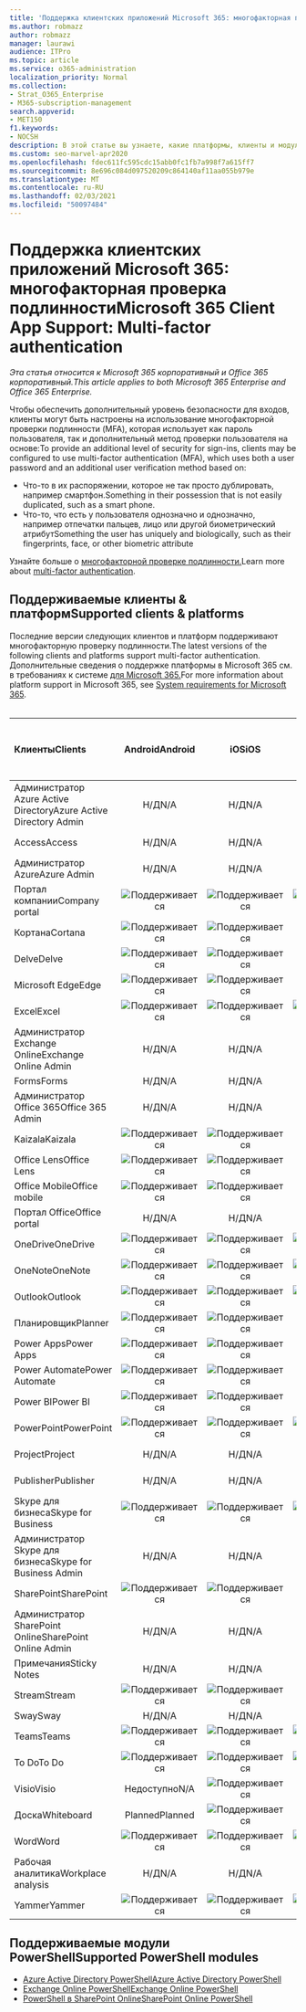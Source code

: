 ```yaml
---
title: 'Поддержка клиентских приложений Microsoft 365: многофакторная проверка подлинности'
ms.author: robmazz
author: robmazz
manager: laurawi
audience: ITPro
ms.topic: article
ms.service: o365-administration
localization_priority: Normal
ms.collection:
- Strat_O365_Enterprise
- M365-subscription-management
search.appverid:
- MET150
f1.keywords:
- NOCSH
description: В этой статье вы узнаете, какие платформы, клиенты и модули PowerShell поддерживают многофакторную проверку подлинности для Microsoft 365.
ms.custom: seo-marvel-apr2020
ms.openlocfilehash: fdec611fc595cdc15abb0fc1fb7a998f7a615ff7
ms.sourcegitcommit: 8e696c084d097520209c864140af11aa055b979e
ms.translationtype: MT
ms.contentlocale: ru-RU
ms.lasthandoff: 02/03/2021
ms.locfileid: "50097484"
---
```

# <a name="microsoft-365-client-app-support-multi-factor-authentication"></a><span data-ttu-id="26074-103">Поддержка клиентских приложений Microsoft 365: многофакторная проверка подлинности</span><span class="sxs-lookup"><span data-stu-id="26074-103">Microsoft 365 Client App Support: Multi-factor authentication</span></span>

<span data-ttu-id="26074-104">*Эта статья относится к Microsoft 365 корпоративный и Office 365 корпоративный.*</span><span class="sxs-lookup"><span data-stu-id="26074-104">*This article applies to both Microsoft 365 Enterprise and Office 365 Enterprise.*</span></span>

<span data-ttu-id="26074-105">Чтобы обеспечить дополнительный уровень безопасности для входов, клиенты могут быть настроены на использование многофакторной проверки подлинности (MFA), которая использует как пароль пользователя, так и дополнительный метод проверки пользователя на основе:</span><span class="sxs-lookup"><span data-stu-id="26074-105">To provide an additional level of security for sign-ins, clients may be configured to use multi-factor authentication (MFA), which uses both a user password and an additional user verification method based on:</span></span>

- <span data-ttu-id="26074-106">Что-то в их распоряжении, которое не так просто дублировать, например смартфон.</span><span class="sxs-lookup"><span data-stu-id="26074-106">Something  in their possession that is not easily duplicated, such as a smart phone.</span></span>
- <span data-ttu-id="26074-107">Что-то, что есть у пользователя однозначно и однозначно, например отпечатки пальцев, лицо или другой биометрический атрибут</span><span class="sxs-lookup"><span data-stu-id="26074-107">Something the user has uniquely and biologically, such as their fingerprints, face, or other biometric attribute</span></span>

<span data-ttu-id="26074-108">Узнайте больше о [многофакторной проверке подлинности.](/azure/active-directory/authentication/multi-factor-authentication)</span><span class="sxs-lookup"><span data-stu-id="26074-108">Learn more about [multi-factor authentication](/azure/active-directory/authentication/multi-factor-authentication).</span></span>

## <a name="supported-clients--platforms"></a><span data-ttu-id="26074-109">Поддерживаемые клиенты & платформ</span><span class="sxs-lookup"><span data-stu-id="26074-109">Supported clients & platforms</span></span>

<span data-ttu-id="26074-110">Последние версии следующих клиентов и платформ поддерживают многофакторную проверку подлинности.</span><span class="sxs-lookup"><span data-stu-id="26074-110">The latest versions of the following clients and platforms support multi-factor authentication.</span></span> <span data-ttu-id="26074-111">Дополнительные сведения о поддержке платформы в Microsoft 365 см. в требованиях к системе [для Microsoft 365.](/microsoft-365/microsoft-365-and-office-resources)</span><span class="sxs-lookup"><span data-stu-id="26074-111">For more information about platform support in Microsoft 365, see [System requirements for Microsoft 365](/microsoft-365/microsoft-365-and-office-resources).</span></span>
<br>
<br>

| <span data-ttu-id="26074-112">Клиенты</span><span class="sxs-lookup"><span data-stu-id="26074-112">Clients</span></span> | <span data-ttu-id="26074-113">Android</span><span class="sxs-lookup"><span data-stu-id="26074-113">Android</span></span> | <span data-ttu-id="26074-114">iOS</span><span class="sxs-lookup"><span data-stu-id="26074-114">iOS</span></span> | <span data-ttu-id="26074-115">"Mac";</span><span class="sxs-lookup"><span data-stu-id="26074-115">Mac</span></span>| <span data-ttu-id="26074-116">Windows 10;</span><span class="sxs-lookup"><span data-stu-id="26074-116">Windows 10</span></span> <br> <span data-ttu-id="26074-117">Современные приложения</span><span class="sxs-lookup"><span data-stu-id="26074-117">Modern Apps</span></span>| <span data-ttu-id="26074-118">Windows 10;</span><span class="sxs-lookup"><span data-stu-id="26074-118">Windows 10</span></span> <br> <span data-ttu-id="26074-119">Desktop</span><span class="sxs-lookup"><span data-stu-id="26074-119">Desktop</span></span> |
|:---|:---:|:---:|:---:|:---:|:---:|
| <span data-ttu-id="26074-120">Администратор Azure Active Directory</span><span class="sxs-lookup"><span data-stu-id="26074-120">Azure Active Directory Admin</span></span> | <span data-ttu-id="26074-121">Н/Д</span><span class="sxs-lookup"><span data-stu-id="26074-121">N/A</span></span> | <span data-ttu-id="26074-122">Н/Д</span><span class="sxs-lookup"><span data-stu-id="26074-122">N/A</span></span> | <span data-ttu-id="26074-123">Н/Д</span><span class="sxs-lookup"><span data-stu-id="26074-123">N/A</span></span> | <span data-ttu-id="26074-124">Н/Д</span><span class="sxs-lookup"><span data-stu-id="26074-124">N/A</span></span> | ![Поддерживается](../media/check-mark.png) |
| <span data-ttu-id="26074-126">Access</span><span class="sxs-lookup"><span data-stu-id="26074-126">Access</span></span> | <span data-ttu-id="26074-127">Н/Д</span><span class="sxs-lookup"><span data-stu-id="26074-127">N/A</span></span> | <span data-ttu-id="26074-128">Н/Д</span><span class="sxs-lookup"><span data-stu-id="26074-128">N/A</span></span> | <span data-ttu-id="26074-129">Н/Д</span><span class="sxs-lookup"><span data-stu-id="26074-129">N/A</span></span> | <span data-ttu-id="26074-130">Н/Д</span><span class="sxs-lookup"><span data-stu-id="26074-130">N/A</span></span> | ![Поддерживается](../media/check-mark.png) |
| <span data-ttu-id="26074-132">Администратор Azure</span><span class="sxs-lookup"><span data-stu-id="26074-132">Azure Admin</span></span> | <span data-ttu-id="26074-133">Н/Д</span><span class="sxs-lookup"><span data-stu-id="26074-133">N/A</span></span> | <span data-ttu-id="26074-134">Н/Д</span><span class="sxs-lookup"><span data-stu-id="26074-134">N/A</span></span> | <span data-ttu-id="26074-135">Н/Д</span><span class="sxs-lookup"><span data-stu-id="26074-135">N/A</span></span> | <span data-ttu-id="26074-136">Н/Д</span><span class="sxs-lookup"><span data-stu-id="26074-136">N/A</span></span> | <span data-ttu-id="26074-137">Н/Д</span><span class="sxs-lookup"><span data-stu-id="26074-137">N/A</span></span> |
| <span data-ttu-id="26074-138">Портал компании</span><span class="sxs-lookup"><span data-stu-id="26074-138">Company portal</span></span> | ![Поддерживается](../media/check-mark.png) | ![Поддерживается](../media/check-mark.png) | ![Поддерживается](../media/check-mark.png) | ![Поддерживается](../media/check-mark.png) | <span data-ttu-id="26074-143">Недоступно</span><span class="sxs-lookup"><span data-stu-id="26074-143">N/A</span></span> |
| <span data-ttu-id="26074-144">Кортана</span><span class="sxs-lookup"><span data-stu-id="26074-144">Cortana</span></span> | ![Поддерживается](../media/check-mark.png) | ![Поддерживается](../media/check-mark.png) | <span data-ttu-id="26074-147">Недоступно</span><span class="sxs-lookup"><span data-stu-id="26074-147">N/A</span></span> | ![Поддерживается](../media/check-mark.png) | <span data-ttu-id="26074-149">Недоступно</span><span class="sxs-lookup"><span data-stu-id="26074-149">N/A</span></span> |
| <span data-ttu-id="26074-150">Delve</span><span class="sxs-lookup"><span data-stu-id="26074-150">Delve</span></span> | ![Поддерживается](../media/check-mark.png) | ![Поддерживается](../media/check-mark.png) | <span data-ttu-id="26074-153">Н/Д</span><span class="sxs-lookup"><span data-stu-id="26074-153">N/A</span></span> | <span data-ttu-id="26074-154">Н/Д</span><span class="sxs-lookup"><span data-stu-id="26074-154">N/A</span></span> | <span data-ttu-id="26074-155">Н/Д</span><span class="sxs-lookup"><span data-stu-id="26074-155">N/A</span></span> |
| <span data-ttu-id="26074-156">Microsoft Edge</span><span class="sxs-lookup"><span data-stu-id="26074-156">Edge</span></span> | ![Поддерживается](../media/check-mark.png) | ![Поддерживается](../media/check-mark.png) | <span data-ttu-id="26074-159">Н/Д</span><span class="sxs-lookup"><span data-stu-id="26074-159">N/A</span></span> | <span data-ttu-id="26074-160">Н/Д</span><span class="sxs-lookup"><span data-stu-id="26074-160">N/A</span></span> | ![Поддерживается](../media/check-mark.png) |
| <span data-ttu-id="26074-162">Excel</span><span class="sxs-lookup"><span data-stu-id="26074-162">Excel</span></span> | ![Поддерживается](../media/check-mark.png) | ![Поддерживается](../media/check-mark.png) | ![Поддерживается](../media/check-mark.png) | ![Поддерживается](../media/check-mark.png) | ![Поддерживается](../media/check-mark.png) |
| <span data-ttu-id="26074-168">Администратор Exchange Online</span><span class="sxs-lookup"><span data-stu-id="26074-168">Exchange Online Admin</span></span> | <span data-ttu-id="26074-169">Н/Д</span><span class="sxs-lookup"><span data-stu-id="26074-169">N/A</span></span> | <span data-ttu-id="26074-170">Н/Д</span><span class="sxs-lookup"><span data-stu-id="26074-170">N/A</span></span> | <span data-ttu-id="26074-171">Н/Д</span><span class="sxs-lookup"><span data-stu-id="26074-171">N/A</span></span> | <span data-ttu-id="26074-172">Н/Д</span><span class="sxs-lookup"><span data-stu-id="26074-172">N/A</span></span> | ![Поддерживается](../media/check-mark.png) |
| <span data-ttu-id="26074-174">Forms</span><span class="sxs-lookup"><span data-stu-id="26074-174">Forms</span></span> | <span data-ttu-id="26074-175">Н/Д</span><span class="sxs-lookup"><span data-stu-id="26074-175">N/A</span></span> | <span data-ttu-id="26074-176">Н/Д</span><span class="sxs-lookup"><span data-stu-id="26074-176">N/A</span></span> | <span data-ttu-id="26074-177">Н/Д</span><span class="sxs-lookup"><span data-stu-id="26074-177">N/A</span></span> | <span data-ttu-id="26074-178">Н/Д</span><span class="sxs-lookup"><span data-stu-id="26074-178">N/A</span></span> | <span data-ttu-id="26074-179">Н/Д</span><span class="sxs-lookup"><span data-stu-id="26074-179">N/A</span></span> |
| <span data-ttu-id="26074-180">Администратор Office 365</span><span class="sxs-lookup"><span data-stu-id="26074-180">Office 365 Admin</span></span> | <span data-ttu-id="26074-181">Н/Д</span><span class="sxs-lookup"><span data-stu-id="26074-181">N/A</span></span> | <span data-ttu-id="26074-182">Н/Д</span><span class="sxs-lookup"><span data-stu-id="26074-182">N/A</span></span> | <span data-ttu-id="26074-183">Н/Д</span><span class="sxs-lookup"><span data-stu-id="26074-183">N/A</span></span> | <span data-ttu-id="26074-184">Н/Д</span><span class="sxs-lookup"><span data-stu-id="26074-184">N/A</span></span> | ![Поддерживается](../media/check-mark.png) |  |
| <span data-ttu-id="26074-186">Kaizala</span><span class="sxs-lookup"><span data-stu-id="26074-186">Kaizala</span></span> | ![Поддерживается](../media/check-mark.png) | ![Поддерживается](../media/check-mark.png) | <span data-ttu-id="26074-189">Н/Д</span><span class="sxs-lookup"><span data-stu-id="26074-189">N/A</span></span> | <span data-ttu-id="26074-190">Н/Д</span><span class="sxs-lookup"><span data-stu-id="26074-190">N/A</span></span> | <span data-ttu-id="26074-191">Н/Д</span><span class="sxs-lookup"><span data-stu-id="26074-191">N/A</span></span> |
| <span data-ttu-id="26074-192">Office Lens</span><span class="sxs-lookup"><span data-stu-id="26074-192">Office Lens</span></span>| ![Поддерживается](../media/check-mark.png) | ![Поддерживается](../media/check-mark.png) | <span data-ttu-id="26074-195">Недоступно</span><span class="sxs-lookup"><span data-stu-id="26074-195">N/A</span></span> | ![Поддерживается](../media/check-mark.png) | <span data-ttu-id="26074-197">Недоступно</span><span class="sxs-lookup"><span data-stu-id="26074-197">N/A</span></span> |
| <span data-ttu-id="26074-198">Office Mobile</span><span class="sxs-lookup"><span data-stu-id="26074-198">Office mobile</span></span> | ![Поддерживается](../media/check-mark.png) | ![Поддерживается](../media/check-mark.png) | <span data-ttu-id="26074-201">Н/Д</span><span class="sxs-lookup"><span data-stu-id="26074-201">N/A</span></span> | <span data-ttu-id="26074-202">Н/Д</span><span class="sxs-lookup"><span data-stu-id="26074-202">N/A</span></span> | <span data-ttu-id="26074-203">Н/Д</span><span class="sxs-lookup"><span data-stu-id="26074-203">N/A</span></span> |
| <span data-ttu-id="26074-204">Портал Office</span><span class="sxs-lookup"><span data-stu-id="26074-204">Office portal</span></span> | <span data-ttu-id="26074-205">Н/Д</span><span class="sxs-lookup"><span data-stu-id="26074-205">N/A</span></span> | <span data-ttu-id="26074-206">Н/Д</span><span class="sxs-lookup"><span data-stu-id="26074-206">N/A</span></span> | <span data-ttu-id="26074-207">Н/Д</span><span class="sxs-lookup"><span data-stu-id="26074-207">N/A</span></span> | ![Поддерживается](../media/check-mark.png) | <span data-ttu-id="26074-209">Недоступно</span><span class="sxs-lookup"><span data-stu-id="26074-209">N/A</span></span> |
| <span data-ttu-id="26074-210">OneDrive</span><span class="sxs-lookup"><span data-stu-id="26074-210">OneDrive</span></span> | ![Поддерживается](../media/check-mark.png) | ![Поддерживается](../media/check-mark.png) | ![Поддерживается](../media/check-mark.png) | ![Поддерживается](../media/check-mark.png) | ![Поддерживается](../media/check-mark.png) |
| <span data-ttu-id="26074-216">OneNote</span><span class="sxs-lookup"><span data-stu-id="26074-216">OneNote</span></span> | ![Поддерживается](../media/check-mark.png) | ![Поддерживается](../media/check-mark.png) | ![Поддерживается](../media/check-mark.png) | ![Поддерживается](../media/check-mark.png) | ![Поддерживается](../media/check-mark.png) |
| <span data-ttu-id="26074-222">Outlook</span><span class="sxs-lookup"><span data-stu-id="26074-222">Outlook</span></span> | ![Поддерживается](../media/check-mark.png) | ![Поддерживается](../media/check-mark.png) | ![Поддерживается](../media/check-mark.png) | ![Поддерживается](../media/check-mark.png) | ![Поддерживается](../media/check-mark.png) |
| <span data-ttu-id="26074-228">Планировщик</span><span class="sxs-lookup"><span data-stu-id="26074-228">Planner</span></span> | ![Поддерживается](../media/check-mark.png) | ![Поддерживается](../media/check-mark.png) | <span data-ttu-id="26074-231">Н/Д</span><span class="sxs-lookup"><span data-stu-id="26074-231">N/A</span></span> | <span data-ttu-id="26074-232">Н/Д</span><span class="sxs-lookup"><span data-stu-id="26074-232">N/A</span></span> | <span data-ttu-id="26074-233">Н/Д</span><span class="sxs-lookup"><span data-stu-id="26074-233">N/A</span></span> |
| <span data-ttu-id="26074-234">Power Apps</span><span class="sxs-lookup"><span data-stu-id="26074-234">Power Apps</span></span> | ![Поддерживается](../media/check-mark.png) | ![Поддерживается](../media/check-mark.png) | <span data-ttu-id="26074-237">Недоступно</span><span class="sxs-lookup"><span data-stu-id="26074-237">N/A</span></span> | ![Поддерживается](../media/check-mark.png) | <span data-ttu-id="26074-239">Недоступно</span><span class="sxs-lookup"><span data-stu-id="26074-239">N/A</span></span> |
| <span data-ttu-id="26074-240">Power Automate</span><span class="sxs-lookup"><span data-stu-id="26074-240">Power Automate</span></span> | ![Поддерживается](../media/check-mark.png) | ![Поддерживается](../media/check-mark.png) | <span data-ttu-id="26074-243">Н/Д</span><span class="sxs-lookup"><span data-stu-id="26074-243">N/A</span></span> | <span data-ttu-id="26074-244">Н/Д</span><span class="sxs-lookup"><span data-stu-id="26074-244">N/A</span></span> | <span data-ttu-id="26074-245">Н/Д</span><span class="sxs-lookup"><span data-stu-id="26074-245">N/A</span></span> |
| <span data-ttu-id="26074-246">Power BI</span><span class="sxs-lookup"><span data-stu-id="26074-246">Power BI</span></span> | ![Поддерживается](../media/check-mark.png) | ![Поддерживается](../media/check-mark.png) | <span data-ttu-id="26074-249">Недоступно</span><span class="sxs-lookup"><span data-stu-id="26074-249">N/A</span></span> | ![Поддерживается](../media/check-mark.png) | ![Поддерживается](../media/check-mark.png) |
| <span data-ttu-id="26074-252">PowerPoint</span><span class="sxs-lookup"><span data-stu-id="26074-252">PowerPoint</span></span> | ![Поддерживается](../media/check-mark.png) | ![Поддерживается](../media/check-mark.png) | ![Поддерживается](../media/check-mark.png) | ![Поддерживается](../media/check-mark.png) | ![Поддерживается](../media/check-mark.png) |
| <span data-ttu-id="26074-258">Project</span><span class="sxs-lookup"><span data-stu-id="26074-258">Project</span></span> | <span data-ttu-id="26074-259">Н/Д</span><span class="sxs-lookup"><span data-stu-id="26074-259">N/A</span></span> | <span data-ttu-id="26074-260">Н/Д</span><span class="sxs-lookup"><span data-stu-id="26074-260">N/A</span></span> | <span data-ttu-id="26074-261">Н/Д</span><span class="sxs-lookup"><span data-stu-id="26074-261">N/A</span></span> | <span data-ttu-id="26074-262">Н/Д</span><span class="sxs-lookup"><span data-stu-id="26074-262">N/A</span></span> | ![Поддерживается](../media/check-mark.png) |
| <span data-ttu-id="26074-264">Publisher</span><span class="sxs-lookup"><span data-stu-id="26074-264">Publisher</span></span> | <span data-ttu-id="26074-265">Н/Д</span><span class="sxs-lookup"><span data-stu-id="26074-265">N/A</span></span> | <span data-ttu-id="26074-266">Н/Д</span><span class="sxs-lookup"><span data-stu-id="26074-266">N/A</span></span> | <span data-ttu-id="26074-267">Н/Д</span><span class="sxs-lookup"><span data-stu-id="26074-267">N/A</span></span> | <span data-ttu-id="26074-268">Н/Д</span><span class="sxs-lookup"><span data-stu-id="26074-268">N/A</span></span> | ![Поддерживается](../media/check-mark.png) |
| <span data-ttu-id="26074-270">Skype для бизнеса</span><span class="sxs-lookup"><span data-stu-id="26074-270">Skype for Business</span></span> | ![Поддерживается](../media/check-mark.png) | ![Поддерживается](../media/check-mark.png) | ![Поддерживается](../media/check-mark.png) | <span data-ttu-id="26074-274">Недоступно</span><span class="sxs-lookup"><span data-stu-id="26074-274">N/A</span></span> | ![Поддерживается](../media/check-mark.png) |
| <span data-ttu-id="26074-276">Администратор Skype для бизнеса</span><span class="sxs-lookup"><span data-stu-id="26074-276">Skype for Business Admin</span></span> | <span data-ttu-id="26074-277">Н/Д</span><span class="sxs-lookup"><span data-stu-id="26074-277">N/A</span></span> | <span data-ttu-id="26074-278">Н/Д</span><span class="sxs-lookup"><span data-stu-id="26074-278">N/A</span></span> | <span data-ttu-id="26074-279">Н/Д</span><span class="sxs-lookup"><span data-stu-id="26074-279">N/A</span></span> | <span data-ttu-id="26074-280">Н/Д</span><span class="sxs-lookup"><span data-stu-id="26074-280">N/A</span></span> | ![Поддерживается](../media/check-mark.png) |
| <span data-ttu-id="26074-282">SharePoint</span><span class="sxs-lookup"><span data-stu-id="26074-282">SharePoint</span></span> | ![Поддерживается](../media/check-mark.png) | ![Поддерживается](../media/check-mark.png) | <span data-ttu-id="26074-285">Н/Д</span><span class="sxs-lookup"><span data-stu-id="26074-285">N/A</span></span> | <span data-ttu-id="26074-286">Н/Д</span><span class="sxs-lookup"><span data-stu-id="26074-286">N/A</span></span> | <span data-ttu-id="26074-287">Н/Д</span><span class="sxs-lookup"><span data-stu-id="26074-287">N/A</span></span> |
| <span data-ttu-id="26074-288">Администратор SharePoint Online</span><span class="sxs-lookup"><span data-stu-id="26074-288">SharePoint Online Admin</span></span> | <span data-ttu-id="26074-289">Н/Д</span><span class="sxs-lookup"><span data-stu-id="26074-289">N/A</span></span> | <span data-ttu-id="26074-290">Н/Д</span><span class="sxs-lookup"><span data-stu-id="26074-290">N/A</span></span> | <span data-ttu-id="26074-291">Н/Д</span><span class="sxs-lookup"><span data-stu-id="26074-291">N/A</span></span> | <span data-ttu-id="26074-292">Н/Д</span><span class="sxs-lookup"><span data-stu-id="26074-292">N/A</span></span> | ![Поддерживается](../media/check-mark.png) |
| <span data-ttu-id="26074-294">Примечания</span><span class="sxs-lookup"><span data-stu-id="26074-294">Sticky Notes</span></span> | <span data-ttu-id="26074-295">Н/Д</span><span class="sxs-lookup"><span data-stu-id="26074-295">N/A</span></span> | <span data-ttu-id="26074-296">Н/Д</span><span class="sxs-lookup"><span data-stu-id="26074-296">N/A</span></span> | <span data-ttu-id="26074-297">Н/Д</span><span class="sxs-lookup"><span data-stu-id="26074-297">N/A</span></span> | ![Поддерживается](../media/check-mark.png) | <span data-ttu-id="26074-299">Недоступно</span><span class="sxs-lookup"><span data-stu-id="26074-299">N/A</span></span> |
| <span data-ttu-id="26074-300">Stream</span><span class="sxs-lookup"><span data-stu-id="26074-300">Stream</span></span> | ![Поддерживается](../media/check-mark.png) | ![Поддерживается](../media/check-mark.png) | <span data-ttu-id="26074-303">Н/Д</span><span class="sxs-lookup"><span data-stu-id="26074-303">N/A</span></span> | <span data-ttu-id="26074-304">Н/Д</span><span class="sxs-lookup"><span data-stu-id="26074-304">N/A</span></span> | <span data-ttu-id="26074-305">Н/Д</span><span class="sxs-lookup"><span data-stu-id="26074-305">N/A</span></span> |
| <span data-ttu-id="26074-306">Sway</span><span class="sxs-lookup"><span data-stu-id="26074-306">Sway</span></span> | <span data-ttu-id="26074-307">Н/Д</span><span class="sxs-lookup"><span data-stu-id="26074-307">N/A</span></span> | <span data-ttu-id="26074-308">Н/Д</span><span class="sxs-lookup"><span data-stu-id="26074-308">N/A</span></span> | <span data-ttu-id="26074-309">Н/Д</span><span class="sxs-lookup"><span data-stu-id="26074-309">N/A</span></span> | ![Поддерживается](../media/check-mark.png) | <span data-ttu-id="26074-311">Недоступно</span><span class="sxs-lookup"><span data-stu-id="26074-311">N/A</span></span> |
| <span data-ttu-id="26074-312">Teams</span><span class="sxs-lookup"><span data-stu-id="26074-312">Teams</span></span> | ![Поддерживается](../media/check-mark.png) | ![Поддерживается](../media/check-mark.png) | ![Поддерживается](../media/check-mark.png) | <span data-ttu-id="26074-316">Недоступно</span><span class="sxs-lookup"><span data-stu-id="26074-316">N/A</span></span> | ![Поддерживается](../media/check-mark.png) |
| <span data-ttu-id="26074-318">To Do</span><span class="sxs-lookup"><span data-stu-id="26074-318">To Do</span></span> | ![Поддерживается](../media/check-mark.png) | ![Поддерживается](../media/check-mark.png) | ![Поддерживается](../media/check-mark.png) | ![Поддерживается](../media/check-mark.png) | <span data-ttu-id="26074-323">Недоступно</span><span class="sxs-lookup"><span data-stu-id="26074-323">N/A</span></span> |
| <span data-ttu-id="26074-324">Visio</span><span class="sxs-lookup"><span data-stu-id="26074-324">Visio</span></span> | <span data-ttu-id="26074-325">Недоступно</span><span class="sxs-lookup"><span data-stu-id="26074-325">N/A</span></span> | ![Поддерживается](../media/check-mark.png) | <span data-ttu-id="26074-327">Н/Д</span><span class="sxs-lookup"><span data-stu-id="26074-327">N/A</span></span> | <span data-ttu-id="26074-328">Н/Д</span><span class="sxs-lookup"><span data-stu-id="26074-328">N/A</span></span> | ![Поддерживается](../media/check-mark.png) |
| <span data-ttu-id="26074-330">Доска</span><span class="sxs-lookup"><span data-stu-id="26074-330">Whiteboard</span></span> | <span data-ttu-id="26074-331">Planned</span><span class="sxs-lookup"><span data-stu-id="26074-331">Planned</span></span> | ![Поддерживается](../media/check-mark.png) | <span data-ttu-id="26074-333">Недоступно</span><span class="sxs-lookup"><span data-stu-id="26074-333">N/A</span></span> | ![Поддерживается](../media/check-mark.png) | <span data-ttu-id="26074-335">Недоступно</span><span class="sxs-lookup"><span data-stu-id="26074-335">N/A</span></span> |
| <span data-ttu-id="26074-336">Word</span><span class="sxs-lookup"><span data-stu-id="26074-336">Word</span></span> | ![Поддерживается](../media/check-mark.png) | ![Поддерживается](../media/check-mark.png) | ![Поддерживается](../media/check-mark.png) | ![Поддерживается](../media/check-mark.png) | ![Поддерживается](../media/check-mark.png) |
| <span data-ttu-id="26074-342">Рабочая аналитика</span><span class="sxs-lookup"><span data-stu-id="26074-342">Workplace analysis</span></span> | <span data-ttu-id="26074-343">Н/Д</span><span class="sxs-lookup"><span data-stu-id="26074-343">N/A</span></span> | <span data-ttu-id="26074-344">Н/Д</span><span class="sxs-lookup"><span data-stu-id="26074-344">N/A</span></span> | <span data-ttu-id="26074-345">Н/Д</span><span class="sxs-lookup"><span data-stu-id="26074-345">N/A</span></span> | <span data-ttu-id="26074-346">Н/Д</span><span class="sxs-lookup"><span data-stu-id="26074-346">N/A</span></span> | <span data-ttu-id="26074-347">Н/Д</span><span class="sxs-lookup"><span data-stu-id="26074-347">N/A</span></span> |
| <span data-ttu-id="26074-348">Yammer</span><span class="sxs-lookup"><span data-stu-id="26074-348">Yammer</span></span> | ![Поддерживается](../media/check-mark.png) | ![Поддерживается](../media/check-mark.png) | ![Поддерживается](../media/check-mark.png) | <span data-ttu-id="26074-352">Недоступно</span><span class="sxs-lookup"><span data-stu-id="26074-352">N/A</span></span> | ![Поддерживается](../media/check-mark.png) |

## <a name="supported-powershell-modules"></a><span data-ttu-id="26074-354">Поддерживаемые модули PowerShell</span><span class="sxs-lookup"><span data-stu-id="26074-354">Supported PowerShell modules</span></span>

- [<span data-ttu-id="26074-355">Azure Active Directory PowerShell</span><span class="sxs-lookup"><span data-stu-id="26074-355">Azure Active Directory PowerShell</span></span>](/powershell/azure/active-directory/overview?view=azureadps-2.0)
- [<span data-ttu-id="26074-356">Exchange Online PowerShell</span><span class="sxs-lookup"><span data-stu-id="26074-356">Exchange Online PowerShell</span></span>](/powershell/exchange/exchange-online-powershell)
- [<span data-ttu-id="26074-357">PowerShell в SharePoint Online</span><span class="sxs-lookup"><span data-stu-id="26074-357">SharePoint Online PowerShell</span></span>](/powershell/sharepoint/sharepoint-online/connect-sharepoint-online)